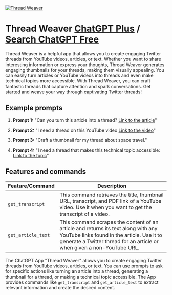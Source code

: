 
[![Thread Weaver](https://files.oaiusercontent.com/file-lK4sSXtSzMdzANVHbpRfJNhE?se=2123-10-20T21%3A29%3A48Z&sp=r&sv=2021-08-06&sr=b&rscc=max-age%3D31536000%2C%20immutable&rscd=attachment%3B%20filename%3Dthread-img.png&sig=bZQITvM1oKIvNOplzUd5gx0l40w2FKUFoIwTsNfi4qc%3D)](https://chat.openai.com/g/g-kROg0f5Tg-thread-weaver)

# Thread Weaver [ChatGPT Plus](https://chat.openai.com/g/g-kROg0f5Tg-thread-weaver) / [Search ChatGPT Free](https://gptcall.net/index.html#/?search=Thread%20Weaver)

Thread Weaver is a helpful app that allows you to create engaging Twitter threads from YouTube videos, articles, or text. Whether you want to share interesting information or express your thoughts, Thread Weaver generates engaging thumbnails for your threads, making them visually appealing. You can easily turn articles or YouTube videos into threads and even make technical topics more accessible. With Thread Weaver, you can craft fantastic threads that capture attention and spark conversations. Get started and weave your way through captivating Twitter threads!

## Example prompts

1. **Prompt 1:** "Can you turn this article into a thread? [Link to the article](https://docs.chainstack.com/docs/handle-real-time-data-using-websockets-with-javascript-and-python)"

2. **Prompt 2:** "I need a thread on this YouTube video [Link to the video](https://www.youtube.com/watch?v=yq3q7KMlvw0&pp=ygUQbWVkaWV2YWwgdmlsbGFnZQ%3D%3D)"

3. **Prompt 3:** "Craft a thumbnail for my thread about space travel."

4. **Prompt 4:** "I need a thread that makes this technical topic accessible: [Link to the topic](https://docs.chainstack.com/docs/fetching-transfer-events-with-getpastevents-for-a-bayc-nft)"

## Features and commands

| Feature/Command | Description |
| --- | --- |
| `get_transcript` | This command retrieves the title, thumbnail URL, transcript, and PDF link of a YouTube video. Use it when you want to get the transcript of a video. |
| `get_article_text` | This command scrapes the content of an article and returns its text along with any YouTube links found in the article. Use it to generate a Twitter thread for an article or when given a non-YouTube URL. |

The ChatGPT App "Thread Weaver" allows you to create engaging Twitter threads from YouTube videos, articles, or text. You can use prompts to ask for specific actions like turning an article into a thread, generating a thumbnail for a thread, or making a technical topic accessible. The App provides commands like `get_transcript` and `get_article_text` to extract relevant information and create the desired content.


